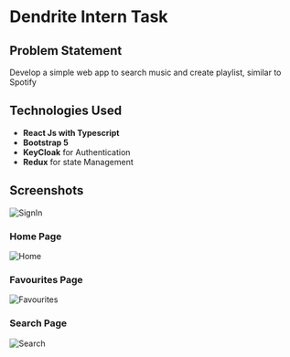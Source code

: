 # Dendrite Intern Task

## Problem Statement

Develop a simple web app to search music and create playlist, similar to Spotify

## Technologies Used

- **React Js with Typescript**
- **Bootstrap 5**
- **KeyCloak** for Authentication
- **Redux** for state Management

## Screenshots

![SignIn](https://github.com/dineshveguru/intern_dendrite/assets/82778240/dbb95ce3-2ef6-4e62-a994-29fc2359b743)

### Home Page

![Home](https://github.com/dineshveguru/intern_dendrite/assets/82778240/c75f5835-d83a-4973-a6f5-c91ed0024a2d)

### Favourites Page

![Favourites](https://github.com/dineshveguru/intern_dendrite/assets/82778240/1730d095-3010-4e4b-a398-8b050cf407e9)

### Search Page

![Search](https://github.com/dineshveguru/intern_dendrite/assets/82778240/85351797-8416-4cd4-b044-8b9c8847d18d)
